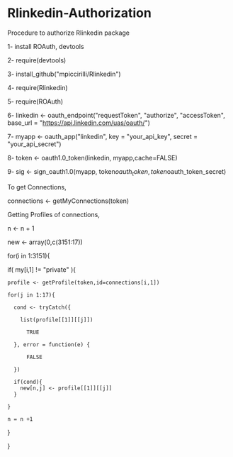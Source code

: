 # Rlinkedin-Authorization
Procedure to authorize Rlinkedin package

1- install ROAuth, devtools

2- require(devtools)

3- install_github("mpiccirilli/Rlinkedin")

4- require(Rlinkedin)


5- require(ROAuth)

6- linkedin <- oauth_endpoint("requestToken", "authorize", "accessToken", base_url = "https://api.linkedin.com/uas/oauth/")

7- myapp <- oauth_app("linkedin", key = "your_api_key", secret = "your_api_secret")

8- token <- oauth1.0_token(linkedin, myapp,cache=FALSE)

9- sig <- sign_oauth1.0(myapp, token$oauth_token, token$oauth_token_secret)

To get Connections,

connections <- getMyConnections(token)

Getting Profiles of connections,

n <- n + 1

new <- array(0,c(3151:17))

for(i in 1:3151){

  if( my[i,1] != "private" ){

    profile <- getProfile(token,id=connections[i,1])

    for(j in 1:17){
    
      cond <- tryCatch({
      
        list(profile[[1]][[j]])
      
          TRUE
      
      }, error = function(e) {
      
          FALSE
      
      })

      if(cond){
        new[n,j] <- profile[[1]][[j]]
      }
      
    }

    n = n +1

  }

}
